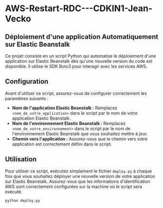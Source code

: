 # AWS-Restart-RDC---CDKIN1-Jean-Vecko
## Déploiement d'une application Automatiquement sur Elastic Beanstalk
Ce projet consiste en un script Python qui automatise le déploiement d'une application sur Elastic Beanstalk dès qu'une nouvelle version du code est disponible. Il utilise le SDK Boto3 pour interagir avec les services AWS.

## Configuration

Avant d'utiliser ce script, assurez-vous de configurer correctement les paramètres suivants :

- **Nom de l'application Elastic Beanstalk :** Remplacez `<nom_de_votre_application>` dans le script par le nom de votre application Elastic Beanstalk.
- **Nom de l'environnement Elastic Beanstalk :** Remplacez `<nom_de_votre_environnement>` dans le script par le nom de l'environnement Elastic Beanstalk que vous souhaitez mettre à jour.
- **Chemin vers l'application :** Assurez-vous que le chemin vers votre application est correctement défini dans le script.

## Utilisation

Pour utiliser ce script, exécutez simplement le fichier `deploy.py` à chaque fois que vous souhaitez déployer une nouvelle version de votre application sur Elastic Beanstalk. Assurez-vous que les informations d'identification AWS sont correctement configurées sur la machine où le script sera exécuté.

```bash
python deploy.py
